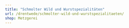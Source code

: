 ```yaml
---
title: "Schmolter Wild und Wurstspezialitäten"
url: /drentwede/schmolter-wild-und-wurstspezialitaeten/
shop: Metzgerei
---
```

